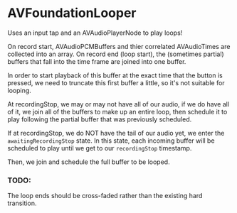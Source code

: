 # AVFoundationLooper

Uses an input tap and an AVAudioPlayerNode to play loops!

On record start, AVAudioPCMBuffers and thier correlated AVAudioTimes are collected into an array. On record end (loop start), the (sometimes partial) buffers that fall into the time frame are joined into one buffer. 

In order to start playback of this buffer at the exact time that the button is pressed, we need to truncate this first buffer a little, so it's not suitable for looping.

At recordingStop, we may or may not have all of our audio, if we do have all of it, we join all of the buffers to make up an entire loop, then schedule it to play following the partial buffer that was previously scheduled.

If at recordingStop, we do NOT have the tail of our audio yet, we enter the `awaitingRecordingStop` state. In this state, each incoming buffer will be scheduled to play until we get to our `recordingStop` timestamp. 

Then, we join and schedule the full buffer to be looped.


### TODO:
The loop ends should be cross-faded rather than the existing hard transition.
